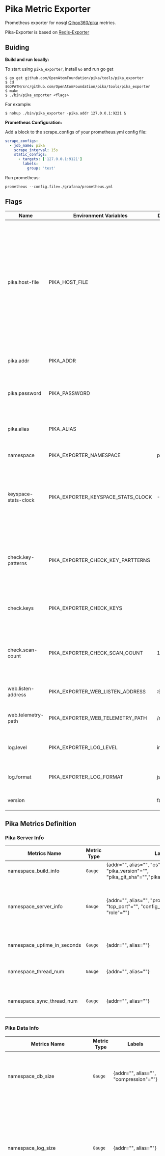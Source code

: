 # Pika Metric Exporter

Prometheus exporter for nosql [Qihoo360/pika](https://github.com/Qihoo360/pika) metrics.

Pika-Exporter is based on [Redis-Exporter](https://github.com/oliver006/redis_exporter)

## Buiding

**Build and run locally:**

To start using `pika_exporter`, install `Go` and run go get

```shell
$ go get github.com/OpenAtomFoundation/pika/tools/pika_exporter
$ cd $GOPATH/src/github.com/OpenAtomFoundation/pika/tools/pika_exporter
$ make
$ ./bin/pika_exporter <flags>
```

For example:

```shell
$ nohup ./bin/pika_exporter -pika.addr 127.0.0.1:9221 &
```

**Prometheus Configuration:**

Add a block to the scrape_configs of your prometheus.yml config file:

```yml
scrape_configs:
  - job_name: pika
    scrape_interval: 15s
    static_configs:
      - targets: ['127.0.0.1:9121']
        labels:
          group: 'test'
```

Run prometheus:

```shell
prometheus --config.file=./grafana/prometheus.yml
```

## Flags

| Name                 | Environment Variables              | Default  | Description                                                                                                                                                                                                                                                                                                                                                 | Example                                       |
| -------------------- | ---------------------------------- | -------- | ----------------------------------------------------------------------------------------------------------------------------------------------------------------------------------------------------------------------------------------------------------------------------------------------------------------------------------------------------------- | --------------------------------------------- |
| pika.host-file       | PIKA_HOST_FILE                     |          | Path to file containing one or more pika nodes, separated by newline. NOTE: mutually exclusive with pika.addr.Each line can optionally be comma-separated with the fields `<addr>`,`<password>`,`<alias>`. See [here](https://github.com/OpenAtomFoundation/pika/tools/pika_exporter/raw/master/contrib/sample_pika_hosts_file.txt) for an example file. | --pika.host-file ./pika_hosts_file.txt        |
| pika.addr            | PIKA_ADDR                          |          | Address of one or more pika nodes, separated by comma.                                                                                                                                                                                                                                                                                                      | --pika.addr 192.168.1.2:9221,192.168.1.3:9221 |
| pika.password        | PIKA_PASSWORD                      |          | Password for one or more pika nodes, separated by comma.                                                                                                                                                                                                                                                                                                    | --pika.password 123.com,123.com               |
| pika.alias           | PIKA_ALIAS                         |          | Pika instance alias for one or more pika nodes, separated by comma.                                                                                                                                                                                                                                                                                         | --pika.alias a,b                              |
| namespace            | PIKA_EXPORTER_NAMESPACE            | pika     | Namespace for metrics                                                                                                                                                                                                                                                                                                                                       | --namespace pika                              |
| keyspace-stats-clock | PIKA_EXPORTER_KEYSPACE_STATS_CLOCK | -1       | Stats the number of keys at keyspace-stats-clock o'clock every day, in the range [0, 23]. If < 0, not open this feature.                                                                                                                                                                                                                                    | --keyspace-stats-clock 0                      |
| check.key-patterns   | PIKA_EXPORTER_CHECK_KEY_PARTTERNS  |          | Comma separated list of key-patterns to export value and length/size, searched for with SCAN.                                                                                                                                                                                                                                                               | --check.key-patterns db0=test*,db0=*abc*      |
| check.keys           | PIKA_EXPORTER_CHECK_KEYS           |          | Comma separated list of keys to export value and length/size.                                                                                                                                                                                                                                                                                               | --check.keys abc,test,wasd                    |
| check.scan-count     | PIKA_EXPORTER_CHECK_SCAN_COUNT     | 100      | When check keys and executing SCAN command, scan-count assigned to COUNT.                                                                                                                                                                                                                                                                                   | --check.scan-count 200                        |
| web.listen-address   | PIKA_EXPORTER_WEB_LISTEN_ADDRESS   | :9121    | Address to listen on for web interface and telemetry.                                                                                                                                                                                                                                                                                                       | --web.listen-address ":9121"                  |
| web.telemetry-path   | PIKA_EXPORTER_WEB_TELEMETRY_PATH   | /metrics | Path under which to expose metrics.                                                                                                                                                                                                                                                                                                                         | --web.telemetry-path "/metrics"               |
| log.level            | PIKA_EXPORTER_LOG_LEVEL            | info     | Log level, valid options:`panic` `fatal` `error` `warn` `warning` `info` `debug`.                                                                                                                                                                                                                                                             | --log.level "debug"                           |
| log.format           | PIKA_EXPORTER_LOG_FORMAT           | json     | Log format, valid options:`txt` `json`.                                                                                                                                                                                                                                                                                                                 | --log.format "json"                           |
| version              |                                    | false    | Show version information and exit.                                                                                                                                                                                                                                                                                                                          | --version                                     |

## Pika Metrics Definition

### Pika Server Info

| Metrics Name                | Metric Type | Labels                                                                                                          | Metrics Value                      | Metric Desc                                                              |
| --------------------------- | ----------- | --------------------------------------------------------------------------------------------------------------- | ---------------------------------- | ------------------------------------------------------------------------ |
| namespace_build_info        | `Gauge`   | {addr="", alias="", "os"="", "arch_bits"="", "pika_version"="", "pika_git_sha"="","pika_build_compile_date"=""} | 1                                  | pika binary file build info                                              |
| namespace_server_info       | `Gauge`   | {addr="", alias="", "process_id"="", "tcp_port"="", "config_file"="", "server_id"="", "role"=""}                | 1                                  | pika instance's info, the label `role` is the role in replication info |
| namespace_uptime_in_seconds | `Gauge`   | {addr="", alias=""}                                                                                             | the value of `uptime_in_seconds` | pika instance's uptime in seconds                                        |
| namespace_thread_num        | `Gauge`   | {addr="", alias=""}                                                                                             | the value of `thread_num`        | pika instance's thread num                                               |
| namespace_sync_thread_num   | `Gauge`   | {addr="", alias=""}                                                                                             | the value of `sync_thread_num`   | pika instance's thread num for syncing                                   |

### Pika Data Info

| Metrics Name                   | Metric Type | Labels                                | Metrics Value                         | Metric Desc                                                                                                                                                                                               |
| ------------------------------ | ----------- | ------------------------------------- | ------------------------------------- | --------------------------------------------------------------------------------------------------------------------------------------------------------------------------------------------------------- |
| namespace_db_size              | `Gauge`   | {addr="", alias="", "compression"=""} | the value of `db_size`              | total db data size (in bytes) of the pika instance, statistics of all files under the configured `db-path`                                                                                              |
| namespace_log_size             | `Gauge`   | {addr="", alias=""}                   | the value of `log_size`             | total log data size (in bytes) of the pika instance, statistics of all files under the configured `log-path` witch contains INFO, WARNING, ERROR logs and binlog (write2fine) files for synchronization |
| namespace_used_memory          | `Gauge`   | {addr="", alias=""}                   | the value of `used_memory`          | total used memory size (in bytes) of the pika instance                                                                                                                                                    |
| namespace_db_memtable_usage    | `Gauge`   | {addr="", alias=""}                   | the value of `db_memtable_usage`    | total memtable used memory size (in bytes) of the pika instance                                                                                                                                           |
| namespace_db_tablereader_usage | `Gauge`   | {addr="", alias=""}                   | the value of `db_tablereader_usage` | total tablereader used memory size (in bytes) of the pika instance                                                                                                                                        |
| (*new*)namespace_db_fatal    | `Gauge`   | {addr="", alias=""}                   | the value of `db_fatal`             | the metrics value: 1 means errors occurred, 0 means no error                                                                                                                                              |

### Pika Clients Info

| Metrics Name                | Metric Type | Labels              | Metrics Value                      | Metric Desc                                       |
| --------------------------- | ----------- | ------------------- | ---------------------------------- | ------------------------------------------------- |
| namespace_connected_clients | `Gauge`   | {addr="", alias=""} | the value of `connected_clients` | total count of connected clients in pika instance |

### Pika Stats Info

| Metrics Name                         | Metric Type | Labels                                                       | Metrics Value                               | Metric Desc                                                                           |
| ------------------------------------ | ----------- | ------------------------------------------------------------ | ------------------------------------------- | ------------------------------------------------------------------------------------- |
| namespace_total_connections_received | `Counter` | {addr="", alias=""}                                          | the value of `total_connections_received` | total count of received connections from clients in pika instance                     |
| namespace_instantaneous_ops_per_sec  | `Gauge      | {addr="", alias=""}                                          | the value of `instantaneous_ops_per_sec`  | the count of prcessed operations in per seconds by pika instance                      |
| namespace_total_commands_processed   | `Counter` | {addr="", alias=""}                                          | the value of `total_commands_processed`   | total count of processed commands in pika instance                                    |
| namespace_is_bgsaving                | `Gauge`   | {addr="", alias=""}                                          | 0 or 1                                      | the metrics value: 1 means bgsave is in progress, 0 means bgsave is not in progress   |
| namespace_is_scaning_keyspace        | `Gauge`   | {addr="", alias=""}                                          | 0 or 1                                      | the metrics value: 1 means the keyspace is scanning, 0 means not scanning             |
| namespace_compact                    | `Gauge`   | {addr="", alias="", compact_cron"="", "compact_interval":""} | 0 or 1                                      | the metrics value: 1 means compact is in progress, 0 means compact is not in progress |

### Pika Command Exec Count Info

| Metrics Name                 | Metric Type | Labels                            | Metrics Value                           | Metric Desc                                         |
| ---------------------------- | ----------- | --------------------------------- | --------------------------------------- | --------------------------------------------------- |
| namespace_command_exec_count | `Counter` | {addr="", alias="", "command"=""} | the value of the command executed count | the count of each command executed in pika instance |

### Pika CPU Info

| Metrics Name                     | Metric Type | Labels              | Metrics Value                           | Metric Desc                                                        |
| -------------------------------- | ----------- | ------------------- | --------------------------------------- | ------------------------------------------------------------------ |
| namespace_used_cpu_user_children | `Counter` | {addr="", alias=""} | the value of `used_cpu_user_children` | total user CPU usage time (in seconds) of pika children instance   |
| namespace_used_cpu_user          | `Counter` | {addr="", alias=""} | the value of `used_cpu_user`          | total user CPU usage time (in seconds) of pika instance            |
| namespace_used_cpu_sys_children  | `Counter` | {addr="", alias=""} | the value of `used_cpu_sys_children`  | total system CPU usage time (in seconds) of pika children instance |
| namespace_used_cpu_sys           | `Counter` | {addr="", alias=""} | the value of `used_cpu_sys`           | total system CPU usage time (in seconds) of pika instance          |

### Pika Replication Info

| Metrics Name                                      | Metric Type | Labels                                                                                   | Metrics Value                                  | Metric Desc                                                                                                   |
| ------------------------------------------------- | ----------- | ---------------------------------------------------------------------------------------- | ---------------------------------------------- | ------------------------------------------------------------------------------------------------------------- |
| namespace_connected_slaves                        | `Gauge`   | {addr="", alias=""}                                                                      | the value of `connected_slaves`              | the count of connected slaves, when pika instance's role is master                                            |
| (*no exists*)namespace_partition_slave_lag      | `Gauge`   | {addr="", alias="", "slave_conn_fd"="", slave_ip"="", "slave_port"="", "partition"=""}   | parse master `slave info's lag`              | the binlog lag of all slaves of the pika instance                                                             |
| namespace_master_link_status                      | `Gauge`   | {addr="", alias="", "master_host"="", "master_port"=""}                                  | 0 or 1                                         | connection state between slave and master(1 means all partitions sync ok), when pika instance's role is slave |
| namespace_slave_read_only                         | `Gauge`   | {addr="", alias="", "master_host"="", "master_port"=""}                                  | 0 or 1                                         | is slave read only, when pika instance's role is slave                                                        |
| namespace_slave_priority                          | `Gauge`   | {addr="", alias="", "master_host"="", "master_port"=""}                                  | the value of `slave_priority`                | slave priority, when pika instance's role is slave                                                            |
| (*no exists*)namespace_partition_repl_state     | `Gauge`   | {addr="", alias="", "master_host"="", "master_port"="", "partition"="", "repl_state"=""} | 0                                              | sync connection state between slave and master for each partition, when pika instance's role is slave         |
| (*no exists*)namespace_db_binlog_offset_filenum | `Gauge`   | {addr="", alias="", "db"=""}                                                             | the value of `binlog_offset filenum` each db | binlog file num for each db                                                                                   |
| (*no exists*)namespace_db_binlog_offset         | `Gauge`   | {addr="", alias="", "db"="", "safety_purge"=""}                                          | the value of `binlog_offset offset` each db  | binlog offset for each db                                                                                     |
| (*new*)namespace_db_consensus_last_log          | `Gauge`   | {addr="", alias="", "db"="", "last_log"=""}                                              | the value of `consensus last_log` each db    | consensus last_log for each db when consensus-level is enabled                                                |

### Pika Keyspace Info

| Metrics Name                                | Metric Type | Labels                                  | Metrics Value                                          | Metric Desc                                                   |
| ------------------------------------------- | ----------- | --------------------------------------- | ------------------------------------------------------ | ------------------------------------------------------------- |
| (*new*)namespace_keyspace_last_start_time | `Gauge`   | {addr="", alias=""}                     | the value of `Keyspace Time` convert to unix seconds | the start time(unix seconds) of the last statistical keyspace |
| namespace_keys                              | `Gauge`   | {addr="", alias="", "db"="", "type"=""} | the value of `keys`                                  | total count of the key-type keys for each db                  |
| namespace_expire_keys                       | `Gauge`   | {addr="", alias="", "db"="", "type"=""} | the value of `expire_keys`                           | total count of the key-type expire keys for each db           |
| namespace_invalid_keys                      | `Gauge`   | {addr="", alias="", "db"="", "type"=""} | the value of `invalid_keys`                          | total count of the key-type invalid keys for each db          |

### Pika Command Execution Time

### Rocksdb Metrics

| Serial Number | Metric                                  | Meaning                                                                                                                                                                                                               |
| ------------- | --------------------------------------- | --------------------------------------------------------------------------------------------------------------------------------------------------------------------------------------------------------------------- |
| 55            | rocksdb.cfstats                         | The all metrics of compaction_L\<N>:  compaction.L\<N>.AvgSec	Average time spent per Compact.  compaction.L\<N>.CompCount	The number of times Compact has been accumulated.  compaction.L\<N>.CompMergeCPU	CPU time used in compression, in seconds.  compaction.L\<N>.CompSec	Compact cumulative time, in seconds.  compaction.L\<N>.CompactedFiles	Number of files that have completed compact.  compaction.L\<N>.KeyDrop	Number of keys deleted in compact.  compaction.L\<N>.KeyIn	Number of records compared during the compaction process.  compaction.L\<N>.MovedGB	During the compaction process, the number of bytes moved to level n+1.  compaction.L\<N>.NumFiles	Total number of sst files.  compaction.L\<N>.RblobGB	The size of data read from the blob file by the compaction, in GB.  compaction.L\<N>.ReadGB	Read size in GB.  compaction.L\<N>.ReadMBps	Read rate in MBps.  compaction.L\<N>.RnGB	When performing compact, read the size of the current layer file in GB.  compaction.L\<N>.Rnp1GB	When performing compact, read the size of the next level file in GB.  compaction.L\<N>.Score	Score, the higher the score, the higher the priority.  compaction.L\<N>.SizeBytes	Total size of SST in bytes.  compaction.L\<N>.WblobGB	The size of the blob file written during compaction, in GB.  compaction.L\<N>.WnewGB	WNP1- Rnp1.  compaction.L\<N>.WriteAmp	Total bytes written to level\<N+1>/(total bytes read from level\<N>).  compaction.L\<N>.WriteGB	The size of the table file written during the compaction period, in GB.  compaction.L\<N>.WriteMBps	Data write rate in compaction. |
| 11            | rocksdb.num-immutable-mem-table         | Number of immutable memtables not yet flushed.                                                                                                                                                                        |
| 12            | rocksdb.num-immutable-mem-table-flushed | Number of immutable memtables that have been flushed.                                                                                                                                                                 |
| 13            | rocksdb.mem-table-flush-pending         | Returns 1 if there is a pending memtable flush; otherwise returns 0.                                                                                                                                                  |
| 14            | rocksdb.num-running-flushes             | Number of currently running flush operations.                                                                                                                                                                         |
| 15            | rocksdb.compaction-pending              | Returns 1 if at least one compaction operation is pending; otherwise returns 0.                                                                                                                                       |
| 16            | rocksdb.num-running-compactions         | Number of running compactions.                                                                                                                                                                                        |
| 17            | rocksdb.background-errors               | Total number of background errors.                                                                                                                                                                                    |
| 18            | rocksdb.cur-size-active-mem-table       | Approximate size, in bytes, of the active memtable.                                                                                                                                                                   |
| 19            | rocksdb.cur-size-all-mem-tables         | Total size in bytes of memtables not yet flushed, including the current active memtable and the unflushed immutable memtables.                                                                                        |
| 20            | rocksdb.size-all-mem-tables             | Total size in bytes of all memtables, including the active memtable, unflushed immutable memtables, and pinned immutable memtables.                                                                                   |
| 25            | rocksdb.estimate-num-keys               | Estimated number of keys in active memtable, unflushed immutable memtables, and flushed SST files.                                                                                                                    |
| 26            | rocksdb.estimate-table-readers-mem      | Estimated memory size used for reading SST files, excluding block cache (such as filter and index blocks).                                                                                                            |
| 28            | rocksdb.num-snapshots                   | Number of unreleased snapshots in the database.                                                                                                                                                                       |
| 31            | rocksdb.num-live-versions               | Number of current versions. More current versions usually indicate more SST files being used by iterators or incomplete compactions.                                                                                  |
| 32            | rocksdb.current-super-version-number    | Current number of the LSM version. It is a uint64_t integer that increments after any changes in the LSM tree. This number is not preserved after restarting the database and starts from 0 after a database restart. |
| 33            | rocksdb.estimate-live-data-size         | Estimated size of the activity data in bytes.For BlobDB, it also includes the actual live bytes in the version's blob file.                                                                                           |
| 36            | rocksdb.total-sst-files-size            | Total size (in bytes) of all SST files.Note: If there are too many files, it may slow down the online query.                                                                                                          |
| 37            | rocksdb.live-sst-files-size             | Total size in bytes of all SST files belonging to the latest LSM tree.                                                                                                                                                |
| 47            | rocksdb.block-cache-capacity            | The capacity of the block cache.                                                                                                                                                                                      |
| 48            | rocksdb.block-cache-usage               | Memory size occupied by entries in the block cache.                                                                                                                                                                   |
| 49            | rocksdb.block-cache-pinned-usage        | Memory size occupied by pinned entries in the block cache.                                                                                                                                                            |
| 51            | rocksdb.num-blob-files                  | The number of blob files in the current version.                                                                                                                                                                      |
| 52            | rocksdb.blob-stats                      | The total and size of all blob files, and the total amount of garbage (in bytes) in blob files in the current version.                                                                                                |
| 53            | rocksdb.total-blob-file-size            | The total size of all blob files across all versions.                                                                                                                                                                 |
| 54            | rocksdb.live-blob-file-size             | The total size of all blob files in the current version.                                                                                                                                                              |


## Grafana Dashboard

See [here](./grafana/grafana_prometheus_pika_dashboard.json)

Screenshots:
![Overview](./contrib/overview.png)
![Overview](./contrib/base_info.png)

![BaseInfo](./contrib/base_info.png)

![Replication](./contrib/replication.png)

![TimeConsumingOperation](./contrib/time_consuming_operation.png)

![KeysMetrics](./contrib/keys_metrics.png)

![RocksDB](./contrib/rocksdb.png)
